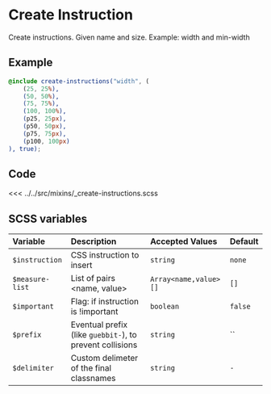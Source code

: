 # Create Instruction

Create instructions. Given name and size.
Example: width and min-width

## Example

```scss
@include create-instructions("width", (
    (25, 25%),
    (50, 50%),
    (75, 75%),
    (100, 100%),
    (p25, 25px),
    (p50, 50px),
    (p75, 75px),
    (p100, 100px)
), true);
```

## Code

<<< ../../src/mixins/_create-instructions.scss

## SCSS variables

| Variable          | Description                                              | Accepted Values       | Default |
|:------------------|:---------------------------------------------------------|:----------------------|:--------|
| `$instruction`    | CSS instruction to insert                                | `string`              | `none`  |
| `$measure-list`   | List of pairs <name, value>                              | `Array<name,value>[]` | `[]`    |
| `$important`      | Flag: if instruction is !important                       | `boolean`             | `false` |
| `$prefix`         | Eventual prefix (like `guebbit-`), to prevent collisions | `string`              | ``      |
| `$delimiter`      | Custom delimeter of the final classnames                 | `string`              | `-`     |